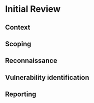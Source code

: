 # Initial Review

## Context

## Scoping

## Reconnaissance

## Vulnerability identification

## Reporting
